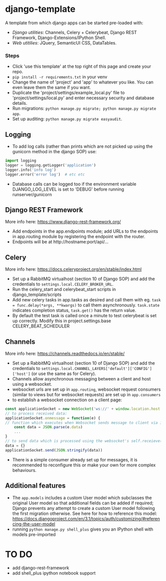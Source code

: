 # django-template
A template from which django apps can be started pre-loaded with:
- *Django utilities*: Channels, Celery + Celerybeat, Django REST Framework, Django-Extensions/IPython Shell.
- *Web utitilies*: JQuery, SemanticUI CSS, DataTables.

### Steps
- Click 'use this template' at the top right of this page and create your repo. 
- `pip install -r requirements.txt` in your venv
- Change the name of 'project' and 'app' to whatever you like. You can even leave them the same if you want.
- Duplicate the 'project/settings/example_local.py' file to 'project/settings/local.py' and enter necessary security and database details.
- Run migrations: `python manage.py migrate; python manage.py migrate app`.
- Set up auditing: `python manage.py migrate easyaudit`.

## Logging
- To add log calls (rather than prints which are not picked up using the gunicorn method in the django SOP) use:
```Python
import logging
logger = logging.getLogger('application')
logger.info('info log')
logger.error('error log')  # etc etc
```
- Database calls can be logged too if the environment variable DJANGO_LOG_LEVEL is set to 'DEBUG' before running runserver/gunicorn

## Django REST Framework
More info here: https://www.django-rest-framework.org/
- Add endpoints in the app.endpoints module; add URLs to the endpoints in app.routing module by registering the endpoint with the router.
- Endpoints will be at http://hostname:port/api/...

## Celery
More info here: https://docs.celeryproject.org/en/stable/index.html
- Set up a RabbitMQ virtualhost (section 10 of Django SOP) and add the credentials to `settings.local.CELERY_BROKER_URL`. 
- Run the celery_start and celerybeat_start scripts in django_template/scripts
- Add new celery tasks in app.tasks as desired and call them with eg. `task = func.delay(*args, **kwargs)` to call them asynchronously. `task.state` indicates completion status, `task.get()` has the return value.
- By default the test task is called once a minute to test celerybeat is set up correctly. Modify this in project.settings.base CELERY_BEAT_SCHEDULER

## Channels
More info here: https://channels.readthedocs.io/en/stable/
- Set up a RabbitMQ virtualhost (section 10 of Django SOP) and add the credentials to `settings.local.CHANNEL_LAYERS['default']['CONFIG']['host']` (or use the same as for Celery). 
- Channels allow asynchronous messaging between a client and host using a websocket.
- websocket urls are set up in `app.routing`, websocket request consumers (similar to views but for websocket requests) are set up in `app.consumers`
- to establish a websocket connection on a client page:
```JavaScript
const applicationSocket = new WebSocket('ws://' + window.location.host + '<websocket_path>' )
// to process received data:
applicationSocket.onmessage = function(e) { 
// function which executes when Websocket sends message to client via its self.send() method
    const data = JSON.parse(e.data) 
    ...
} 
// to send data which is processed using the websocket's self.receieve() method:
data = {}
applicationSocket.send(JSON.stringify(data))
```
- There is a simple consumer already set up for messages, it is recommended to reconfigure this or make your own for more complex behaviours.

## Additional features
- The `app.models` includes a custom User model which subclasses the original User model so that additional fields can be added if required; Django prevents any attempt to create a custom User model following the first migration otherwise. See here for how to reference this model: https://docs.djangoproject.com/en/3.1/topics/auth/customizing/#referencing-the-user-model
- running `python manage.py shell_plus` gives you an IPython shell with models pre-imported

# TO DO
- add django-rest-framework
- add shell_plus ipython notebook support
